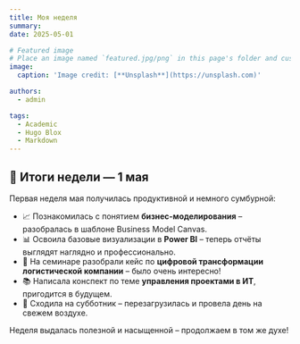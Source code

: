 ```yaml
---
title: Моя неделя
summary: 
date: 2025-05-01

# Featured image
# Place an image named `featured.jpg/png` in this page's folder and customize its options here.
image:
  caption: 'Image credit: [**Unsplash**](https://unsplash.com)'

authors:
  - admin

tags:
  - Academic
  - Hugo Blox
  - Markdown
---
```


## 📅 Итоги недели — 1 мая  

Первая неделя мая получилась продуктивной и немного сумбурной:  

- 📈 Познакомилась с понятием **бизнес-моделирования** – разобралась в шаблоне Business Model Canvas.  
- 📊 Освоила базовые визуализации в **Power BI** – теперь отчёты выглядят наглядно и профессионально.  
- 💼 На семинаре разобрали кейс по **цифровой трансформации логистической компании** – было очень интересно!  
- 📚 Написала конспект по теме **управления проектами в ИТ**, пригодится в будущем.  
- 🌿 Сходила на субботник – перезагрузилась и провела день на свежем воздухе.  

Неделя выдалась полезной и насыщенной – продолжаем в том же духе!

